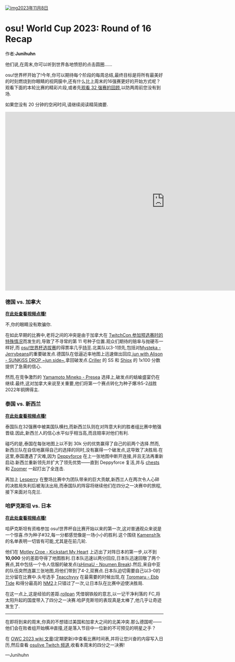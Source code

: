 [![img](https://i.ppy.sh/c654ce3b0a9aa87b1da2526a46141cf723c47935/68747470733a2f2f6f73752e7070792e73682f77696b692f696d616765732f546f75726e616d656e74732f4f57432f323032332f696d672f6f7763323032332d62616e6e65722e6a7067)2023年11月8日](https://osu.ppy.sh/home/news/2023-11-08-osu-world-cup-2023-round-of-16-recap)

# osu! World Cup 2023: Round of 16 Recap

作者:**Junihuhn**

他们说,在周末,你可以听到世界各地愤怒的点击圆圈......

<!-- They say during the weekends, you can hear rumblings of furious circle clicking all over the world... -->

osu!世界杯开始了!今年,你可以期待每个阶段的每周总结,最终目标是将所有最美好的时刻燃烧到你眼睛的视网膜中,还有什么比上周末的16强赛更好的开始方式呢？观看下面的本轮比赛的精彩片段,或者先[观看 32 强赛的回顾](https://www.youtube.com/watch?v=ydOlxHQg0UM),以防两周前您没有到场.

<!-- The osu! World Cup has begun! This year, you can expect a weekly rundown of each stage with the end goal of burning all the best moments into the retinas of your eyes, and what better way to start than with last weekend's Round of 16? Watch the highlights of the round below, or maybe watch the [Round of 32 recap](https://www.youtube.com/watch?v=ydOlxHQg0UM) first in case you weren't there two weeks ago. -->

如果您没有 20 分钟的空闲时间,请继续阅读精简摘要.

<!-- If you don't have 20 minutes to spare, just continue reading for the abridged summary. -->

<iframe width="1013" height="570" src="https://www.youtube.com/embed/ZkIb6p3_n6g" title="Kazakhstan&#39;s miracle run. || OWC 2023 RO16 recap" frameborder="0" allow="accelerometer; autoplay; clipboard-write; encrypted-media; gyroscope; picture-in-picture; web-share" allowfullscreen></iframe>

###  德国 vs. 加拿大

[**在此处查看视频点播!**](https://www.twitch.tv/videos/1968714286?t=00h35m49s)

<!-- [**View the VOD here!**](https://www.twitch.tv/videos/1968714286?t=00h35m49s) -->

不,你的眼睛没有欺骗你.

<!-- And no, your eyes are not deceiving you. -->

在如此早期的比赛中,老将之间的冲突是由于加拿大在 [TwitchCon 参加预选赛时的特殊情况](https://twitter.com/xootynator/status/1716179172270166224)而发生的,导致了不寻常的第 11 号种子位置.观众们期待的赔率与抛硬币一样好,而 [osu!世界杯选拔赛](https://pickem.hwc.hr/tournaments/130)的得票率几乎[持平](https://osu.ppy.sh/wiki/images/shared/news/2023-11-08-osu-world-cup-2023-round-of-16-recap/pickem.png).北美队以3-1领先,包括对[Mysteka - Jerrybeans](https://osu.ppy.sh/beatmapsets/1860553#osu/3825151)的重要破发点.德国队在低逼近率地图上迅速做出回应,[jun with Alison - SUNKiSS DROP ~jun side~](https://osu.ppy.sh/beatmapsets/1498309#osu/3070802),拿回破发点.[Criller](https://osu.ppy.sh/users/8116659) 的 SS 和 [Shiox](https://osu.ppy.sh/users/11921197) 的 1x100 分数提供了急需的信心.

<!-- This clash between tournament veterans at such an early stage came about due to Canada's [exceptional circumstances while playing the Qualifiers at TwitchCon](https://twitter.com/xootynator/status/1716179172270166224), resulting in an unusual 11th seed placement. The spectators were expecting odds as good as a coin flip, well represented by the [osu! World Cup pick'ems](https://pickem.hwc.hr/tournaments/130) getting [nearly even votes](https://osu.ppy.sh/wiki/images/shared/news/2023-11-08-osu-world-cup-2023-round-of-16-recap/pickem.png). The North American squad had the better start going up 3–1 including an important break point on [Mysteka - Jerrybeans](https://osu.ppy.sh/beatmapsets/1860553#osu/3825151). Germany responded quickly on the low-approach-rate map [jun with Alison - SUNKiSS DROP ~jun side~](https://osu.ppy.sh/beatmapsets/1498309#osu/3070802), claiming the break point right back. [Criller](https://osu.ppy.sh/users/8116659)'s SS and [Shiox](https://osu.ppy.sh/users/11921197)'s 1x100 score provided much needed confidence. -->

然而,在竞争激烈的 [Yamamoto Mineko - Presea](https://osu.ppy.sh/beatmapsets/2082024#osu/4360325) 选择上,破发点的蛞蝓盛宴仍在继续.最终,这对加拿大来说至关重要,他们将第一个赛点转化为种子爆冷5-2战胜2022年铜牌得主.

<!-- However, the slug fest of break points continued on a highly contested [Yamamoto Mineko - Presea](https://osu.ppy.sh/beatmapsets/2082024#osu/4360325) pick. Eventually, this turned out to be the crucial point for Canada, and they converted their first match point into the seed upset 5–2 victory against the bronze medallist of 2022. -->

###  泰国 vs. 新西兰

[**在此处查看视频点播!**](https://www.twitch.tv/videos/1968375051)

<!-- [**View the VOD here!**](https://www.twitch.tv/videos/1968375051) -->

泰国队在32强赛中被美国队横扫,而新西兰队则在对阵意大利的胜者组比赛中勉强晋级.因此,新西兰人的信心水平似乎相当高,而且赔率对他们有利.

<!-- The team from Thailand were swept against the United States back in the Round of 32, while New Zealand just barely missed out on advancing in the winners' bracket against Italy. Thus, the confidence level from the Kiwis seemed quite high, and the odds were in their favour. -->

碰巧的是,泰国在每张地图上以不到 30k 分的优势赢得了自己的前两个选择.然而,新西兰队在自信地赢得自己的选择的同时,没有赢得一个破发点,这导致了决胜局.在这里,泰国遭遇了灾难,因为 [Deppyforce](https://osu.ppy.sh/users/5286213) 在上一张地图中断开连接,并且无法再重新启动.新西兰重新领先并扩大了领先优势——直到 Deppyforce 复活,并与 [chests](https://osu.ppy.sh/users/14806365) 和 [Zoomer](https://osu.ppy.sh/users/6600930) 一起打出了全连击.

<!-- As it happens, Thailand struggled quite a bit to win their own first two picks by a margin of less than 30k points on each map. However, New Zealand didn't manage to win a single break point while confidently winning their own picks, which consequently led to the tiebreaker. Here, disaster struck for Thailand as [Deppyforce](https://osu.ppy.sh/users/5286213) disconnected during the last map and a restart was not possible anymore. New Zealand took the lead back and increased it — until Deppyforce resurrected and proceeded to full combo the tiebreaker along with [chests](https://osu.ppy.sh/users/14806365) and [Zoomer](https://osu.ppy.sh/users/6600930). -->

再加上 [Lesperry](https://osu.ppy.sh/users/18092331) 在整场比赛中为团队带来的巨大贡献,新西兰人在两次令人心碎的决胜局失利后被淘汰出局,而泰国队的阵容将继续他们在四分之一决赛中的旅程,接下来面对乌克兰.

<!-- That combined with [Lesperry](https://osu.ppy.sh/users/18092331)'s otherwise huge carry for the team throughout the match, the Kiwis have been eliminated after two heartbreaking tiebreaker losses whereas Thailand's roster will continue their journey in the Quarterfinals to face Ukraine next. -->

###  哈萨克斯坦 vs. 日本

[**在此处查看视频点播!**](https://www.twitch.tv/videos/1969493249?t=00h39m32s)

<!-- [**View the VOD here!**](https://www.twitch.tv/videos/1969493249?t=00h39m32s) -->

哈萨克斯坦有资格参加 osu!世界杯自比赛开始以来的第一次,这对普通观众来说是一个惊喜.作为种子#32,每一分都感觉像是一场小小的胜利.这个围绕 [Kamensh1k](https://osu.ppy.sh/users/16817965) 的名单表明一切皆有可能,尤其是在前几轮.

<!-- Kazakhstan qualified for the osu! World Cup for the first time since the inception of the tournament, which was a surprise to the average viewer. As seed #32, every point feels like a small victory. This roster orbiting around [Kamensh1k](https://osu.ppy.sh/users/16817965) showed that everything is possible, especially in early rounds. -->

他们在 [Motley Croe - Kickstart My Heart](https://osu.ppy.sh/beatmapsets/1332159#osu/2760226) 上迈出了对阵日本的第一步,以不到 **10,000** 分的差距夺得了地图胜利.日本队迅速以两分回应,日本队迅速回敬了两个赛点,其中包括一个令人信服的破发点([sHimaU - Noumen Break](https://osu.ppy.sh/beatmapsets/1964101#osu/4319264)).然后,来自中亚的队伍突然连赢三张地图,将他们带到了4-2,双赛点.日本队迫切需要自己以3-0的比分留在比赛中.头号选手 [Teacchyyy](https://osu.ppy.sh/users/7178423) 在最需要的时候出现,在 [Toromaru - Ebb Tide](https://osu.ppy.sh/beatmapsets/2082040#osu/4360358) 和得分最高的 [NM2](https://osu.ppy.sh/beatmapsets/1594769#osu/3257371)上只错过了一次,让日本队在比赛中迫使决胜局.

<!-- They took the first step against Japan on [Motley Croe - Kickstart My Heart](https://osu.ppy.sh/beatmapsets/1332159#osu/2760226), clutching the map victory by a difference of less than **10,000** points. The Japanese team swiftly replied with two points including a convincing break point on [sHimaU - Noumen Break](https://osu.ppy.sh/beatmapsets/1964101#osu/4319264). Then, out of nowhere, the team from Central Asia won three consecutive maps, bringing them to 4–2, double match point. Japan desperately needed their own 3–0 run to stay in the tournament. Top player [Teacchyyy](https://osu.ppy.sh/users/7178423) was there when most needed, missing just once on [Toromaru - Ebb Tide](https://osu.ppy.sh/beatmapsets/2082040#osu/4360358) and top-scoring [NM2](https://osu.ppy.sh/beatmapsets/1594769#osu/3257371), keeping Japan in the match to force the tiebreaker. -->

在这一点上,这是经验的差距.[rollpan](https://osu.ppy.sh/users/3062998) 凭借钢铁般的意志,以一记干净利落的 FC,将太阳升起的国度带入了四分之一决赛.哈萨克斯坦的表现真是太棒了,他几乎让奇迹发生了.

<!-- At this point, it was a difference of experience. [rollpan](https://osu.ppy.sh/users/3062998) with nerves of steel landed a clean FC to advance the land of the rising sun to the Quarterfinals. What an amazing performance by Kazakhstan who almost made the miracle happen. -->

------

在即将到来的周末,你真的不想错过美国和加拿大之间的北美冲突.那么德国呢——他们会在败者组开始横冲直撞,还是落入节目中一位新的不可预见的明星之手？

<!-- For the coming weekend, you really don't want to miss out on the North American clash between the United States and Canada. And what about Germany — will they start their rampage through the losers' bracket, or fall at the hands of a new unforeseen star of the show? -->

在 [OWC 2023 wiki 文章](https://osu.ppy.sh/wiki/en/Tournaments/OWC/2023)(定期更新)中查看比赛时间表,并将让您兴奋的内容写入日历,然后查看 [osulive Twitch 频道](https://www.twitch.tv/osulive),收看本周末的四分之一决赛!

<!-- View the match schedule in the [OWC 2023 wiki article](https://osu.ppy.sh/wiki/en/Tournaments/OWC/2023) (it's updated regularly) and put what excites you into the calendar, then check out the [osulive Twitch channel](https://www.twitch.tv/osulive) to tune in for the Quarterfinals this weekend! -->

—Junihuhn